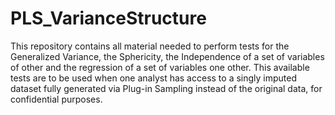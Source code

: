 # PLS_VarianceStructure

This repository contains all material needed to perform tests for the Generalized Variance, the Sphericity, the Independence of a set of variables of other and the regression of a set of variables one other. This available tests are to be used when one analyst has access to a singly imputed dataset fully generated via Plug-in Sampling instead of the original data, for confidential purposes.
